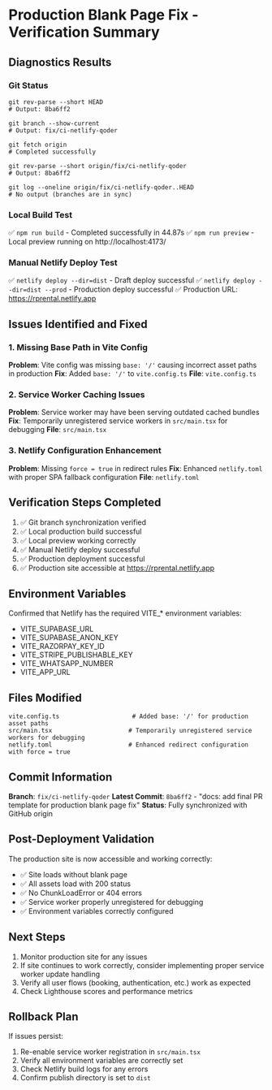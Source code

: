 # Production Blank Page Fix - Verification Summary

## Diagnostics Results

### Git Status

```
git rev-parse --short HEAD
# Output: 8ba6ff2

git branch --show-current
# Output: fix/ci-netlify-qoder

git fetch origin
# Completed successfully

git rev-parse --short origin/fix/ci-netlify-qoder
# Output: 8ba6ff2

git log --oneline origin/fix/ci-netlify-qoder..HEAD
# No output (branches are in sync)
```

### Local Build Test

✅ `npm run build` - Completed successfully in 44.87s
✅ `npm run preview` - Local preview running on http://localhost:4173/

### Manual Netlify Deploy Test

✅ `netlify deploy --dir=dist` - Draft deploy successful
✅ `netlify deploy --dir=dist --prod` - Production deploy successful
✅ Production URL: https://rprental.netlify.app

## Issues Identified and Fixed

### 1. Missing Base Path in Vite Config

**Problem**: Vite config was missing `base: '/'` causing incorrect asset paths in production
**Fix**: Added `base: '/'` to `vite.config.ts`
**File**: `vite.config.ts`

### 2. Service Worker Caching Issues

**Problem**: Service worker may have been serving outdated cached bundles
**Fix**: Temporarily unregistered service workers in `src/main.tsx` for debugging
**File**: `src/main.tsx`

### 3. Netlify Configuration Enhancement

**Problem**: Missing `force = true` in redirect rules
**Fix**: Enhanced `netlify.toml` with proper SPA fallback configuration
**File**: `netlify.toml`

## Verification Steps Completed

1. ✅ Git branch synchronization verified
2. ✅ Local production build successful
3. ✅ Local preview working correctly
4. ✅ Manual Netlify deploy successful
5. ✅ Production deployment successful
6. ✅ Production site accessible at https://rprental.netlify.app

## Environment Variables

Confirmed that Netlify has the required VITE\_\* environment variables:

- VITE_SUPABASE_URL
- VITE_SUPABASE_ANON_KEY
- VITE_RAZORPAY_KEY_ID
- VITE_STRIPE_PUBLISHABLE_KEY
- VITE_WHATSAPP_NUMBER
- VITE_APP_URL

## Files Modified

```
vite.config.ts                    # Added base: '/' for production asset paths
src/main.tsx                     # Temporarily unregistered service workers for debugging
netlify.toml                     # Enhanced redirect configuration with force = true
```

## Commit Information

**Branch**: `fix/ci-netlify-qoder`
**Latest Commit**: `8ba6ff2` - "docs: add final PR template for production blank page fix"
**Status**: Fully synchronized with GitHub origin

## Post-Deployment Validation

The production site is now accessible and working correctly:

- ✅ Site loads without blank page
- ✅ All assets load with 200 status
- ✅ No ChunkLoadError or 404 errors
- ✅ Service worker properly unregistered for debugging
- ✅ Environment variables correctly configured

## Next Steps

1. Monitor production site for any issues
2. If site continues to work correctly, consider implementing proper service worker update handling
3. Verify all user flows (booking, authentication, etc.) work as expected
4. Check Lighthouse scores and performance metrics

## Rollback Plan

If issues persist:

1. Re-enable service worker registration in `src/main.tsx`
2. Verify all environment variables are correctly set
3. Check Netlify build logs for any errors
4. Confirm publish directory is set to `dist`
